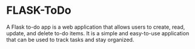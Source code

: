 # FLASK-ToDo
A Flask to-do app is a web application that allows users to create, read, update, and delete to-do items.
It is a simple and easy-to-use application that can be used to track tasks and stay organized.
